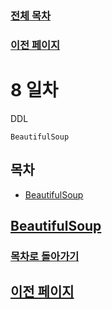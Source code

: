 ### [전체 목차](../../README.md)
### [이전 페이지](../README.md)

# 8 일차
DDL

`BeautifulSoup`

## 목차

- [BeautifulSoup](#beautifulsoup)


## [BeautifulSoup](#목차)






### [목차로 돌아가기](#목차)
## [이전 페이지](../README.md)
